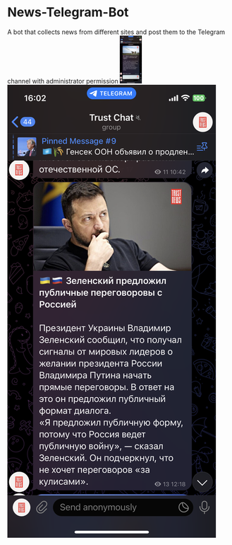 # News-Telegram-Bot
A bot that collects news from different sites and post them to the Telegram channel with administrator permission
<img src='IMG_8611.PNG' width="50"> <img src='IMG_8612.PNG' hight=10px>

